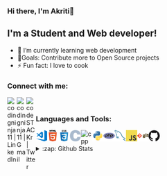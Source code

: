 ### Hi there, I'm Akriti👋


## I'm a Student and  Web developer!

- 🌱 I’m currently learning web development
- 🥅Goals: Contribute more to Open Source projects
- ⚡ Fun fact: I love to cook 

### Connect with me:

[<img align="left" alt="codingninja11 | LinkedIn" width="22px" src="https://cdn.jsdelivr.net/npm/simple-icons@v3/icons/linkedin.svg" />][linkedin]
[<img align="left" alt="codingninja11 | Gmail" width="22px" src="https://cdn.jsdelivr.net/npm/simple-icons@v3/icons/gmail.svg" />][gmail]
[<img align="left" alt="codeSTACKr | Twitter" width="22px" src="https://cdn.jsdelivr.net/npm/simple-icons@v3/icons/twitter.svg" />][twitter]

<br />

### Languages and Tools:

<img align="left" alt="Visual Studio Code" width="26px" src="https://raw.githubusercontent.com/github/explore/80688e429a7d4ef2fca1e82350fe8e3517d3494d/topics/visual-studio-code/visual-studio-code.png" />
<img align="left" alt="HTML5" width="26px" src="https://raw.githubusercontent.com/github/explore/80688e429a7d4ef2fca1e82350fe8e3517d3494d/topics/html/html.png" />
<img align="left" alt="CSS3" width="26px" src="https://raw.githubusercontent.com/github/explore/80688e429a7d4ef2fca1e82350fe8e3517d3494d/topics/css/css.png" />
<img align="left" alt="C" width="26px" src= "https://github.com/devicons/devicon/blob/master/icons/c/c-original.svg" />
<img align="left" alt="cpp" width="26px" src= "https://github.com/abranhe/programming-languages-logos/blob/master/src/cpp/cpp.svg" />
<img align="left" alt="Python3" width="26px" src="https://github.com/devicons/devicon/blob/master/icons/python/python-original.svg" />
<img align="left" alt="PHP" width="26px" src= "https://github.com/devicons/devicon/blob/master/icons/php/php-original.svg" />
<img align="left" alt="SQL" width="26px" src="https://github.com/devicons/devicon/blob/master/icons/mysql/mysql-original.svg" />
<img align="left"alt="JavaScript"width="26px"src="https://raw.githubusercontent.com/github/explore/80688e429a7d4ef2fca1e82350fe8e3517d3494d/topics/javascript/javascript.png" />

<img align="left" alt="Git" width="26px" src="https://raw.githubusercontent.com/github/explore/80688e429a7d4ef2fca1e82350fe8e3517d3494d/topics/git/git.png" />
<img align="left" alt="GitHub" width="26px" src="https://raw.githubusercontent.com/github/explore/78df643247d429f6cc873026c0622819ad797942/topics/github/github.png" />

<br />
<br />


<details>
  <summary>:zap: Github Stats</summary>

  [![Akriti's github stats](https://github-readme-stats.vercel.app/api?username=codingninja11&show_icons=true&theme=dracula)](https://github.com/codingninja11/github-readme-stats)
[![Top Langs](https://github-readme-stats.vercel.app/api/top-langs/?username=codingninja11&layout=compact)](https://github.com/codingninja11/github-readme-stats)
</details>


[gmail]: mailto:akritisheresth@gmail.com
[linkedin]:https://www.linkedin.com/in/akriti-shresth-1a8b0a1a7/
[twitter]:https://twitter.com/AkritiShresth
